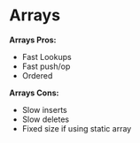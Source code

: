 # Arrays

**Arrays Pros:**
* Fast Lookups
* Fast push/op
* Ordered

**Arrays Cons:**
* Slow inserts
* Slow deletes
* Fixed size if using static array
